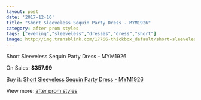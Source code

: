 ```yaml
---
layout: post
date: '2017-12-16'
title: "Short Sleeveless Sequin Party Dress - MYM1926"
category: after prom styles
tags: ["evening","sleeveless","dresses","dress","short"]
image: http://img.transblink.com/17766-thickbox_default/short-sleeveless-sequin-party-dress-mym1926.jpg
---
```

Short Sleeveless Sequin Party Dress - MYM1926

On Sales: **$357.99**
<a href="https://www.transblink.com/en/after-prom-styles/5579-short-sleeveless-sequin-party-dress-mym1926.html"><amp-img layout="responsive" width="600" height="600" src="//img.transblink.com/17766-thickbox_default/short-sleeveless-sequin-party-dress-mym1926.jpg" alt="Short Sleeveless Sequin Party Dress - MYM1926 0" /></a>
<a href="https://www.transblink.com/en/after-prom-styles/5579-short-sleeveless-sequin-party-dress-mym1926.html"><amp-img layout="responsive" width="600" height="600" src="//img.transblink.com/17769-thickbox_default/short-sleeveless-sequin-party-dress-mym1926.jpg" alt="Short Sleeveless Sequin Party Dress - MYM1926 1" /></a>
<a href="https://www.transblink.com/en/after-prom-styles/5579-short-sleeveless-sequin-party-dress-mym1926.html"><amp-img layout="responsive" width="600" height="600" src="//img.transblink.com/17768-thickbox_default/short-sleeveless-sequin-party-dress-mym1926.jpg" alt="Short Sleeveless Sequin Party Dress - MYM1926 2" /></a>
<a href="https://www.transblink.com/en/after-prom-styles/5579-short-sleeveless-sequin-party-dress-mym1926.html"><amp-img layout="responsive" width="600" height="600" src="//img.transblink.com/17767-thickbox_default/short-sleeveless-sequin-party-dress-mym1926.jpg" alt="Short Sleeveless Sequin Party Dress - MYM1926 3" /></a>

Buy it: [Short Sleeveless Sequin Party Dress - MYM1926](https://www.transblink.com/en/after-prom-styles/5579-short-sleeveless-sequin-party-dress-mym1926.html "Short Sleeveless Sequin Party Dress - MYM1926")

View more: [after prom styles](https://www.transblink.com/en/55-after-prom-styles "after prom styles")